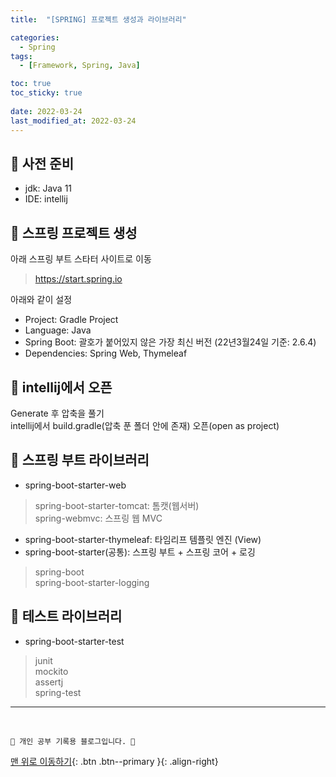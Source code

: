 ```yaml
---
title:  "[SPRING] 프로젝트 생성과 라이브러리"

categories:
  - Spring
tags:
  - [Framework, Spring, Java]

toc: true
toc_sticky: true
 
date: 2022-03-24
last_modified_at: 2022-03-24
---
```


## 🌱 사전 준비
- jdk: Java 11
- IDE: intellij

## 🌱 스프링 프로젝트 생성
아래 스프링 부트 스타터 사이트로 이동
> https://start.spring.io

아래와 같이 설정<br>
- Project: Gradle Project<br>
- Language: Java<br>
- Spring Boot: 괄호가 붙어있지 않은 가장 최신 버전 (22년3월24일 기준: 2.6.4)<br>
- Dependencies: Spring Web, Thymeleaf<br>

## 🌱 intellij에서 오픈
Generate 후 압축을 풀기<br>
intellij에서 build.gradle(압축 푼 폴더 안에 존재) 오픈(open as project)<br>

## 🌱 스프링 부트 라이브러리
- spring-boot-starter-web
> spring-boot-starter-tomcat: 톰캣(웹서버)<br>
> spring-webmvc: 스프링 웹 MVC<br>
- spring-boot-starter-thymeleaf: 타임리프 템플릿 엔진 (View)
- spring-boot-starter(공통): 스프링 부트 + 스프링 코어 + 로깅
> spring-boot<br>
> spring-boot-starter-logging<br>

## 🌱 테스트 라이브러리
- spring-boot-starter-test
> junit<br>
> mockito<br>
> assertj<br>
> spring-test<br>



***
<br>

    💛 개인 공부 기록용 블로그입니다. 👻

[맨 위로 이동하기](#){: .btn .btn--primary }{: .align-right}